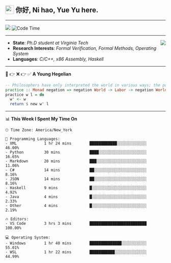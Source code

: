 <h2> <img style="vertical-align: text-bottom;" src=https://slackmojis.com/emojis/13253-yay-frog/download/ width=27> 你好, Ni hao, Yue Yu here. </h2>

---

![](https://api.visitorbadge.io/api/visitors?path=https%3A%2F%2Fgithub.com%2Ffishjump%2Ffishjump&amp;countColor=%232ccce4&amp;style=flat) ![Code Time](https://img.shields.io/badge/Code%20Time-466%20hrs%2021%20mins-blue)

---

<img align='right' src=https://slackmojis.com/emojis/5264-coding/download> </td>

- **State**: *Ph.D student at Virginia Tech*
- **Research Interests**: *Formal Verification, Formal Methods, Operating System*
- **Languages**: *C/C++, x86 Assembly, Haskell*

---

🚫 👉 ❌ 👉 ✅ **A Young Hegelian**

``` haskell
-- Philosophers have only interpreted the world in various ways; the point is to change it.
practice :: Monad negation => negation World -> Labor -> negation World
practice w l = do
  w' <- w
  return $ new w' l
```

---


📊 **This Week I Spent My Time On** 

```text
🕑︎ Time Zone: America/New_York

💬 Programming Languages:
- XML            1 hr 24 mins        ████████████░░░░░░░░░░░░░     46.00%
- Python         30 mins             ████░░░░░░░░░░░░░░░░░░░░░     16.65%
- Markdown       20 mins             ███░░░░░░░░░░░░░░░░░░░░░░     11.06%
- C#             14 mins             ██░░░░░░░░░░░░░░░░░░░░░░░     8.16%
- JSON           14 mins             ██░░░░░░░░░░░░░░░░░░░░░░░     8.16%
- Haskell        9 mins              █░░░░░░░░░░░░░░░░░░░░░░░░     4.92%
- Java           4 mins              █░░░░░░░░░░░░░░░░░░░░░░░░     2.33%
- Other          4 mins              █░░░░░░░░░░░░░░░░░░░░░░░░     2.19%

🔥 Editors:
- VS Code        3 hrs 3 mins        █████████████████████████     100.00%

💻 Operating System:
- Windows        1 hr 40 mins        ██████████████░░░░░░░░░░░     55.01%
- WSL            1 hr 22 mins        ███████████░░░░░░░░░░░░░░     44.99%
```

